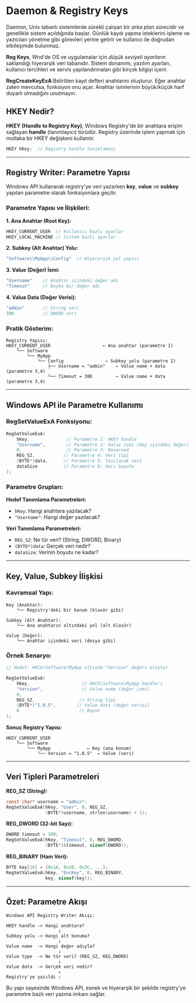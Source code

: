 # Daemon & Registry Keys
Daemon, Unix tabanlı sistemlerde sürekli çalışan bir *arka plan süreci*dir ve genellikle sistem açıldığında başlar. Günlük kaydı yapma isteklerini işleme ve yazıcıları yönetme gibi görevleri yerine getirir ve kullanıcı ile doğrudan etkileşimde bulunmaz.

**Reg Keys**, Wnd'de OS ve uygulamalar için *düşük seviyeli ayarların* saklandığı hiyerarşik veri tabanıdır. Sistem donanımı, yazılım ayarları, kullanıcı tercihleri ve servis yapılandırmaları gibi birçok bilgiyi içerir.

**RegCreateKeyExA**:Belirtilen kayıt defteri anahtarını oluşturur. Eğer anahtar zaten mevcutsa, fonksiyon onu açar. Anahtar isimlerinin büyük/küçük harf duyarlı olmadığını unutmayın.

## HKEY Nedir?

**HKEY (Handle to Registry Key)**, Windows Registry'de bir anahtara erişim sağlayan **handle** (tanımlayıcı) türüdür. Registry üzerinde işlem yapmak için mutlaka bir HKEY değişkeni kullanılır.

```c
HKEY hKey;  // Registry handle tanımlaması
```

---

## Registry Writer: Parametre Yapısı

Windows API kullanarak registry'ye veri yazarken **key**, **value** ve **subkey** yapıları parametre olarak fonksiyonlara geçilir.

### Parametre Yapısı ve İlişkileri:

**1. Ana Anahtar (Root Key):**
```c
HKEY_CURRENT_USER  // Kullanıcı bazlı ayarlar
HKEY_LOCAL_MACHINE // Sistem bazlı ayarlar
```

**2. Subkey (Alt Anahtar) Yolu:**
```c
"Software\\MyApp\\Config"  // Hiyerarşik yol yapısı
```

**3. Value (Değer) İsmi:**
```c
"Username"    // Anahtar içindeki değer adı
"Timeout"     // Başka bir değer adı
```

**4. Value Data (Değer Verisi):**
```c
"admin"       // String veri
300           // DWORD veri
```

### Pratik Gösterim:

```
Registry Yapısı:
HKEY_CURRENT_USER                    ← Ana anahtar (parametre 1)
    └── Software                      
        └── MyApp                     
            └── Config                ← Subkey yolu (parametre 2)
                ├── Username = "admin"    ← Value name + data (parametre 3,4)
                └── Timeout = 300         ← Value name + data (parametre 3,4)
```

---

## Windows API ile Parametre Kullanımı

### RegSetValueExA Fonksiyonu:

```c
RegSetValueExA(
    hKey,              // Parametre 1: HKEY handle
    "Username",        // Parametre 2: Value ismi (key içindeki değer)
    0,                 // Parametre 3: Reserved
    REG_SZ,           // Parametre 4: Veri tipi
    (BYTE*)data,      // Parametre 5: Yazılacak veri
    dataSize          // Parametre 6: Veri boyutu
);
```

### Parametre Grupları:

**Hedef Tanımlama Parametreleri:**
- `hKey`: Hangi anahtara yazılacak?
- `"Username"`: Hangi değer yazılacak?

**Veri Tanımlama Parametreleri:**
- `REG_SZ`: Ne tür veri? (String, DWORD, Binary)
- `(BYTE*)data`: Gerçek veri nedir?
- `dataSize`: Verinin boyutu ne kadar?

---

## Key, Value, Subkey İlişkisi

### Kavramsal Yapı:

```
Key (Anahtar):
    └── Registry'deki bir konum (klasör gibi)
    
Subkey (Alt Anahtar):
    └── Ana anahtarın altındaki yol (alt klasör)
    
Value (Değer):
    └── Anahtar içindeki veri (dosya gibi)
```

### Örnek Senaryo:

```c
// Hedef: HKCU\Software\MyApp altında "Version" değeri oluştur

RegSetValueExA(
    hKey,                    // HKCU\Software\MyApp handle'ı
    "Version",               // Value name (değer ismi)
    0,
    REG_SZ,                 // String tipi
    (BYTE*)"1.0.5",        // Value data (değer verisi)
    6                       // Boyut
);
```

**Sonuç Registry Yapısı:**
```
HKEY_CURRENT_USER
    └── Software
        └── MyApp              ← Key (ana konum)
            └── Version = "1.0.5"  ← Value (veri)
```

---

## Veri Tipleri Parametreleri

**REG_SZ (String):**
```c
const char* username = "admin";
RegSetValueExA(hKey, "User", 0, REG_SZ, 
               (BYTE*)username, strlen(username) + 1);
```

**REG_DWORD (32-bit Sayı):**
```c
DWORD timeout = 300;
RegSetValueExA(hKey, "Timeout", 0, REG_DWORD, 
               (BYTE*)&timeout, sizeof(DWORD));
```

**REG_BINARY (Ham Veri):**
```c
BYTE key[16] = {0x1A, 0x2B, 0x3C, ...};
RegSetValueExA(hKey, "EncKey", 0, REG_BINARY, 
               key, sizeof(key));
```

---

## Özet: Parametre Akışı

```
Windows API Registry Writer Akışı:

HKEY handle -> Hangi anahtara?
                    ↓
Subkey yolu -> Hangi alt konuma?
                    ↓
Value name  -> Hangi değer adıyla?
                    ↓
Value type  -> Ne tür veri? (REG_SZ, REG_DWORD)
                    ↓
Value data  -> Gerçek veri nedir?
                    ↓
Registry'ye yazıldı ✓
```

Bu yapı sayesinde Windows API, esnek ve hiyerarşik bir şekilde registry'ye parametre bazlı veri yazma imkanı sağlar.
